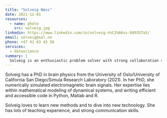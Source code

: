 ```yaml
---
title: "Solveig Næss"
date: 2021-12-01
resources:
  - name: photo
    src: solveig.jpg
linkedin: https://www.linkedin.com/in/solveig-n%C3%A6ss-b89357a5/
email: solveig@xal.no
phone: +47 41 63 43 58
services:
  - datascience
summary: |
  Solveig is an enthusiastic problem solver with strong collaboration skills. With a PhD in brain physics, she enjoys applying mathematics, physics and programming to develop new methods and answer complex questions.
---
```


Solveig has a PhD in brain physics from the University of Oslo/University of California San Diego/Simula
Research Laboratory (2021). In her PhD, she numerically simulated electromagnetic brain signals. Her expertise lies within mathematical modeling of dynamical systems, and writing efficient and accessible code in Python, Matlab and R.

Solveig loves to learn new methods and to dive into new technology. She has lots of teaching experience, and strong communication skills.
